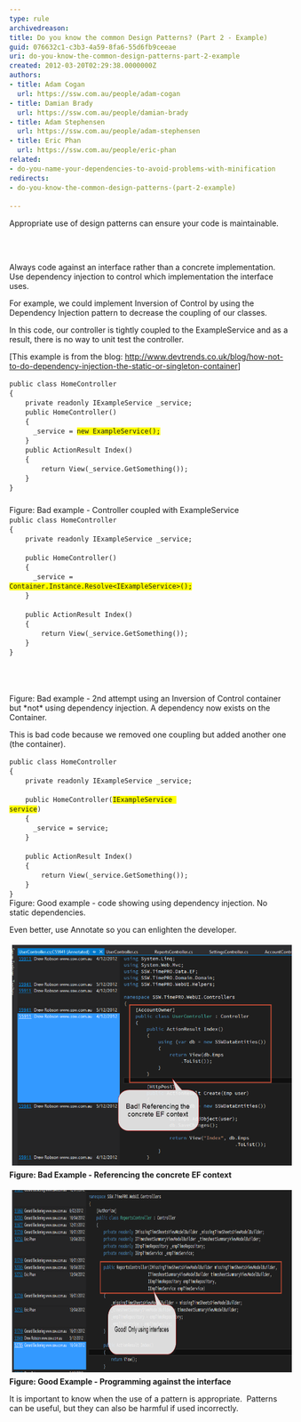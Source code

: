 ```yaml
---
type: rule
archivedreason: 
title: Do you know the common Design Patterns? (Part 2 - Example)
guid: 076632c1-c3b3-4a59-8fa6-55d6fb9ceeae
uri: do-you-know-the-common-design-patterns-part-2-example
created: 2012-03-20T02:29:38.0000000Z
authors:
- title: Adam Cogan
  url: https://ssw.com.au/people/adam-cogan
- title: Damian Brady
  url: https://ssw.com.au/people/damian-brady
- title: Adam Stephensen
  url: https://ssw.com.au/people/adam-stephensen
- title: Eric Phan
  url: https://ssw.com.au/people/eric-phan
related:
- do-you-name-your-dependencies-to-avoid-problems-with-minification
redirects:
- do-you-know-the-common-design-patterns-(part-2-example)

---
```



<p>​Appropriate use of design patterns can ensure your code is maintainable.</p>
<br><excerpt class='endintro'></excerpt><br>
<p>Always code against an interface rather than a concrete implementation. Use dependency injection to control which implementation the interface uses.</p>
<p>For example, we could implement Inversion of Control by using the Dependency Injection pattern to decrease the coupling of our classes.</p>
<p>In this code, our controller is tightly coupled to the ExampleService and as a result, there is no way to unit test the controller.</p>
<p>[This example is from the blog: <a href="http://www.devtrends.co.uk/blog/how-not-to-do-dependency-injection-the-static-or-singleton-container">http://www.devtrends.co.uk/blog/how-not-to-do-dependency-injection-the-static-or-singleton-container</a>]</p>
<div class="ssw-rteStyle-CodeArea" style="height:228px;width:67.05%;"><code>public class HomeController<br>{<br>    private readonly IExampleService _service;<br>    public HomeController()<br>    {<br>      _service = <span style="background-color:rgb(255,255,0);">new ExampleService();</span><br>    }     <br>    public ActionResult Index()<br>    {<br>        return View(_service.GetSomething());<br>    }<br>}​</code></div>
<div class="ssw-rteStyle-FigureBad">Figure: Bad example - Controller coupled with ExampleService</div>
<div class="ssw-rteStyle-CodeArea" style="height:322px;width:66.86%;"><code>public class HomeController<br>{<br>    private readonly IExampleService _service;<br>     <br>    public HomeController()<br>    {<br>      _service = <span style="background-color:rgb(255,255,0);">Container.Instance.Resolve&lt;IExampleService&gt;();</span><br>    }<br>     <br>    public ActionResult Index()<br>    {<br>        return View(_service.GetSomething());<br>    }<br>} </code></div>
<div class="ssw-rteStyle-FigureBad"><span>Figure: Bad example - 2nd attempt using an Inversion of Control container but *not* using dependency injection. A dependency now exists on the Container.</span></div>
<p>This is bad code because we removed one coupling but added another one (the container).</p>
<div class="ssw-rteStyle-CodeArea" style="width:66.86%;"><code>public class HomeController<br>{<br>    private readonly IExampleService _service;<br>     <br>    public HomeController(<span style="background-color:rgb(255,255,0);">IExampleService service</span>)<br>    {<br>      _service = service;<br>    }<br>     <br>    public ActionResult Index()<br>    {<br>        return View(_service.GetSomething());<br>    }<br>}​</code></div>
<span class="ssw-rteStyle-FigureGood">Figure: Good example - code showing using dependency injection. No static dependencies.</span> <p>Even better, use Annotate so you can enlighten the developer.</p>
<span style="font-size:11pt;font-family:'calibri','sans-serif';color:black;"></span><p><img alt="bad.png" src="Code against interfaces - bad.png" style="margin:5px;" /><br><strong class="ssw-rteStyle-FigureBad">Figure: Bad Example - Referencing the concrete EF context</strong></p>
<p><span><img src="Code against interfaces - good.png" alt="" style="height:328px;margin:5px;width:872px;" /><br><strong class="ssw-rteStyle-FigureGood">Figure: Good Example - Programming against the interface</strong><br></span></p>
<p>It is important to know when the use of a pattern is appropriate.  Patterns can be useful, but they can also be harmful if used incorrectly.</p>


